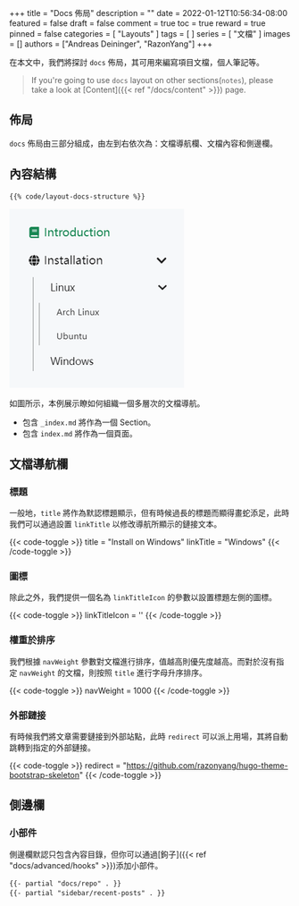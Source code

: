 +++
title = "Docs 佈局"
description = ""
date = 2022-01-12T10:56:34-08:00
featured = false
draft = false
comment = true
toc = true
reward = true
pinned = false
categories = [
  "Layouts"
]
tags = [
]
series = [
  "文檔"
]
images = []
authors = ["Andreas Deininger", "RazonYang"]
+++

在本文中，我們將探討 `docs` 佈局，其可用來編寫項目文檔，個人筆記等。

<!--more-->

> If you're going to use `docs` layout on other sections(`notes`), please take a look at [Content]({{< ref "/docs/content" >}}) page.

## 佈局

`docs` 佈局由三部分組成，由左到右依次為：文檔導航欄、文檔內容和側邊欄。

## 內容結構

```bash
{{% code/layout-docs-structure %}}
```

![Structure](structure.png#center)

如圖所示，本例展示瞭如何組織一個多層次的文檔導航。

- 包含 `_index.md` 將作為一個 Section。
- 包含 `index.md` 將作為一個頁面。

## 文檔導航欄

### 標題

一般地，`title` 將作為默認標題顯示，但有時候過長的標題而顯得畫蛇添足，此時我們可以通過設置 `linkTitle` 以修改導航所顯示的鏈接文本。

{{< code-toggle >}}
title = "Install on Windows"
linkTitle = "Windows"
{{< /code-toggle >}}

### 圖標

除此之外，我們提供一個名為 `linkTitleIcon` 的參數以設置標題左側的圖標。

{{< code-toggle >}}
linkTitleIcon = '<i class="fas fa-columns fa-fw"></i>'
{{< /code-toggle >}}

### 權重於排序

我們根據 `navWeight` 參數對文檔進行排序，值越高則優先度越高。而對於沒有指定 `navWeight` 的文檔，則按照 `title` 進行字母升序排序。

{{< code-toggle >}}
navWeight = 1000
{{< /code-toggle >}}

### 外部鏈接

有時候我們將文章需要鏈接到外部站點，此時 `redirect` 可以派上用場，其將自動跳轉到指定的外部鏈接。

{{< code-toggle >}}
redirect = "https://github.com/razonyang/hugo-theme-bootstrap-skeleton"
{{< /code-toggle >}}

## 側邊欄

### 小部件

側邊欄默認只包含內容目錄，但你可以通過[鉤子]({{< ref "docs/advanced/hooks" >}})添加小部件。

```html {title="layouts/partials/hooks/docs/sidebar-end.html"}
{{- partial "docs/repo" . }}
{{- partial "sidebar/recent-posts" . }}
```
